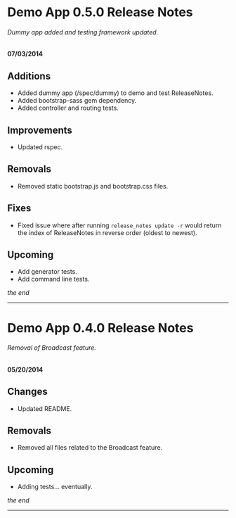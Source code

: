 # Demo App 0.5.0 Release Notes
###### Dummy app added and testing framework updated.

#### 07/03/2014

Additions
----
* Added dummy app (/spec/dummy) to demo and test ReleaseNotes.
* Added bootstrap-sass gem dependency.
* Added controller and routing tests.

Improvements
----
* Updated rspec.

Removals
----
* Removed static bootstrap.js and bootstrap.css files.

Fixes
----
* Fixed issue where after running `release_notes update -r` would return the index of ReleaseNotes in reverse order (oldest to newest).

Upcoming
----
* Add generator tests. 
* Add command line tests.

*the end*

---

# Demo App 0.4.0 Release Notes
###### Removal of Broadcast feature.

#### 05/20/2014


Changes
----
* Updated README.


Removals
----
* Removed all files related to the Broadcast feature.



Upcoming
----
* Adding tests... eventually.

*the end*

---

